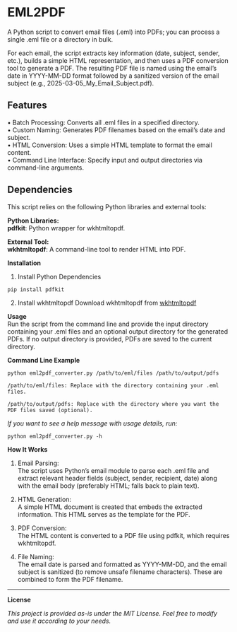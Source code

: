 # EML2PDF
A Python script to convert email files (.eml) into PDFs; you can process a single .eml file or a directory in bulk.  

For each email, the script extracts key information (date, subject, sender, etc.), builds a simple HTML representation, and then uses a PDF conversion tool to generate a PDF. The resulting PDF file is named using the email’s date in YYYY-MM-DD format followed by a sanitized version of the email subject (e.g., 2025-03-05_My_Email_Subject.pdf).   

## Features   
•	Batch Processing: Converts all .eml files in a specified directory.   
•	Custom Naming: Generates PDF filenames based on the email’s date and subject.   
•	HTML Conversion: Uses a simple HTML template to format the email content.   
•	Command Line Interface: Specify input and output directories via command-line arguments.   

## Dependencies   
This script relies on the following Python libraries and external tools:   

**Python Libraries:**   
**pdfkit**: Python wrapper for wkhtmltopdf.   

**External Tool:**   
**wkhtmltopdf**: A command-line tool to render HTML into PDF.

**Installation**   
1.	Install Python Dependencies   

```
pip install pdfkit   
```
   
2.	Install wkhtmltopdf
Download wkhtmltopdf from [wkhtmltopdf](https://wkhtmltopdf.org/downloads.html)

**Usage**   
Run the script from the command line and provide the input directory containing your .eml files and an optional output directory for the generated PDFs. 
If no output directory is provided, PDFs are saved to the current directory.

**Command Line Example**

```
python eml2pdf_converter.py /path/to/eml/files /path/to/output/pdfs
```
   
```
/path/to/eml/files: Replace with the directory containing your .eml files.

/path/to/output/pdfs: Replace with the directory where you want the PDF files saved (optional).   
```

*If you want to see a help message with usage details, run:*   

```
python eml2pdf_converter.py -h
```   

**How It Works**   
  1.	Email Parsing:   
The script uses Python’s email module to parse each .eml file and extract relevant header fields (subject, sender, recipient, date) along with the email body (preferably HTML; falls back to plain text).   

  2.	HTML Generation:   
A simple HTML document is created that embeds the extracted information. This HTML serves as the template for the PDF.   
	
  3.	PDF Conversion:   
The HTML content is converted to a PDF file using pdfkit, which requires wkhtmltopdf.   
	
  4.	File Naming:   
The email date is parsed and formatted as YYYY-MM-DD, and the email subject is sanitized (to remove unsafe filename characters). These are combined to form the PDF filename.   


---   
**License**

*This project is provided as-is under the MIT License. Feel free to modify and use it according to your needs.*
